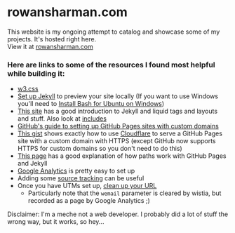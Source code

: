 # rowansharman.com
This website is my ongoing attempt to catalog and showcase some of my projects. It's hosted right here.  
View it at [rowansharman.com](https://rowansharman.com?utm_source=github&wemail=gh)  

### Here are links to some of the resources I found most helpful while building it:
- [w3.css](https://www.w3schools.com/w3css/)
- [Set up Jekyll](https://help.github.com/articles/setting-up-your-github-pages-site-locally-with-jekyll/#platform-linux) to preview your site locally (If you want to use Windows you'll need to [Install Bash for Ubuntu on Windows](https://www.windowscentral.com/how-install-bash-shell-command-line-windows-10))
- [This site](http://jmcglone.com/guides/github-pages/) has a good introduction to Jekyll and liquid tags and layouts and stuff. Also look at [includes](https://jekyllrb.com/docs/includes/)
- [GitHub's guide to setting up GitHub Pages sites with custom domains](https://help.github.com/articles/using-a-custom-domain-with-github-pages/)
- [This gist](https://gist.github.com/cvan/8630f847f579f90e0c014dc5199c337b) shows exactly how to use [Cloudflare](https://www.cloudflare.com) to serve a GitHub Pages site with a custom domain with HTTPS (except GitHub now supports HTTPS for custom domains so you don't need to do this)
- [This page](https://ricostacruz.com/til/relative-paths-in-jekyll) has a good explanation of how paths work with GitHub Pages and Jekyll
- [Google Analytics](https://analytics.google.com) is pretty easy to set up
- Adding some [source tracking](https://support.google.com/analytics/answer/1033867?hl=en) can be useful
- Once you have UTMs set up, [clean up your URL](https://wistia.com/blog/fresh-url)
  - Particularly note that the ```wemail``` parameter is cleared by wistia, but recorded as a page by Google Analytics ;)

Disclaimer: I'm a meche not a web developer. I probably did a lot of stuff the wrong way, but it works, so hey...

